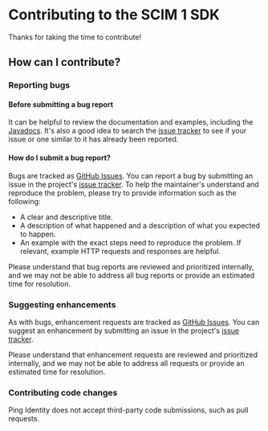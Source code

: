 # Contributing to the SCIM 1 SDK

Thanks for taking the time to contribute!

## How can I contribute?

### Reporting bugs

#### Before submitting a bug report

It can be helpful to review the documentation and examples, including the [Javadocs](https://javadoc.io/doc/com.unboundid.product.scim/scim-sdk/). It's also a good idea to search the [issue tracker](https://github.com/pingidentity/scim/issues) to see if your issue or one similar to it has already been reported.

#### How do I submit a bug report?

Bugs are tracked as [GitHub Issues](https://guides.github.com/features/issues/). You can report a bug by submitting an issue in the project's [issue tracker](https://github.com/pingidentity/scim/issues). To help the maintainer's understand and reproduce the problem, please try to provide information such as the following:

* A clear and descriptive title.
* A description of what happened and a description of what you expected to happen.
* An example with the exact steps need to reproduce the problem. If relevant, example HTTP requests and responses are helpful.

Please understand that bug reports are reviewed and prioritized internally, and we may not be able to address all bug reports or provide an estimated time for resolution. 

### Suggesting enhancements

As with bugs, enhancement requests are tracked as [GitHub Issues](https://guides.github.com/features/issues/). You can suggest an enhancement by submitting an issue in the project's [issue tracker](https://github.com/pingidentity/scim/issues).

Please understand that enhancement requests are reviewed and prioritized internally, and we may not be able to address all requests or provide an estimated time for resolution.

### Contributing code changes

Ping Identity does not accept third-party code submissions, such as pull requests.

